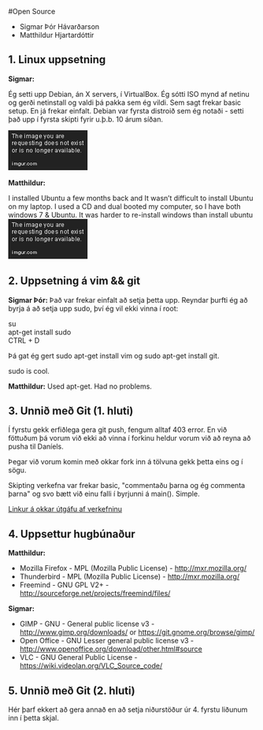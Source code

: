 #Open Source
+ Sigmar Þór Hávarðarson 
+ Matthildur Hjartardóttir

## 1. Linux uppsetning

**Sigmar:**

Ég setti upp Debian, án X servers, í VirtualBox. Ég sótti ISO mynd af netinu og gerði netinstall og valdi þá pakka sem ég vildi. Sem sagt frekar basic setup. En já frekar einfalt. Debian var fyrsta distroið sem ég notaði - setti það upp í fyrsta skipti fyrir u.þ.b. 10 árum síðan.

![Sigmar - Debian](simmi.png)

**Matthildur:**

I installed Ubuntu a few months back and It wasn’t difficult to install Ubuntu on my laptop. I used a CD and dual booted my computer, so I have both windows 7 & Ubuntu. It was harder to re-install windows than install ubuntu 
![Matthildur Ubuntu](matty.jpg)

## 2. Uppsetning á vim && git

**Sigmar Þór:** 
Það var frekar einfalt að setja þetta upp. Reyndar þurfti ég að byrja á að setja upp sudo, því ég vil ekki vinna í root:

su<br>
apt-get install sudo<br>
CTRL + D

Þá gat ég gert sudo apt-get install vim og sudo apt-get install git.

sudo is cool.

**Matthildur:** Used apt-get. Had no problems. 

## 3. Unnið með Git (1. hluti)

Í fyrstu gekk erfiðlega gera git push, fengum alltaf 403 error. En við föttuðum þá vorum við ekki að vinna í forkinu heldur vorum við að reyna að pusha til Daníels.

Þegar við vorum komin með okkar fork inn á tölvuna gekk þetta eins og í sögu. 

Skipting verkefna var frekar basic, "commentaðu þarna og ég commenta þarna" og svo bætt við einu falli í byrjunni á main(). Simple.

[Linkur á okkar útgáfu af verkefninu](https://github.com/Matthildur/INTOPrufa.git)

## 4. Uppsettur hugbúnaður

**Matthildur:**
+ Mozilla Firefox - MPL (Mozilla Public License) - http://mxr.mozilla.org/
+ Thunderbird - MPL (Mozilla Public License) - http://mxr.mozilla.org/
+ Freemind - GNU GPL V2+ - http://sourceforge.net/projects/freemind/files/


**Sigmar:**
+ GIMP - GNU - General public license v3 - http://www.gimp.org/downloads/ or https://git.gnome.org/browse/gimp/
+ Open Office - GNU Lesser general public license v3 - http://www.openoffice.org/download/other.html#source
+ VLC - GNU General Public License - https://wiki.videolan.org/VLC_Source_code/


## 5. Unnið með Git (2. hluti)

Hér þarf ekkert að gera annað en að setja niðurstöður úr 4. fyrstu liðunum inn í þetta skjal.
